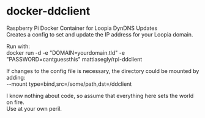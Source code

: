 # docker-ddclient
Raspberry Pi Docker Container for Loopia DynDNS Updates<BR>
Creates a config to set and update the IP address for your Loopia domain.

Run with:<BR>
docker run -d -e "DOMAIN=yourdomain.tld" -e "PASSWORD=cantguessthis" mattiasegly/rpi-ddclient

If changes to the config file is necessary, the directory could be mounted by adding:<BR>
--mount type=bind,src=/some/path,dst=/ddclient

I know nothing about code, so assume that everything here sets the world on fire.<BR>
Use at your own peril.
